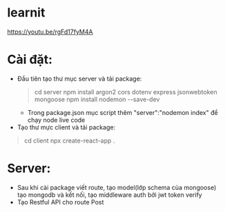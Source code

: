 # learnit
https://youtu.be/rgFd17fyM4A
# Cài đặt:
- Đầu tiên tạo thư mục server và tải package:
    > cd server
    > npm install argon2 cors dotenv express jsonwebtoken mongoose 
    > npm install nodemon --save-dev
    - Trong package.json mục script thêm "server":"nodemon index" để chạy node live code
- Tạo thư mực client và tải package:
> cd client
>npx create-react-app .  
# Server:
- Sau khi cài package viết route, tạo model(lớp schema của mongoose) tạo mongodb và kết nối, tạo middleware auth bởi jwt token verify 
- Tạo Restful API cho route Post

